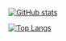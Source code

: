 [![GitHub stats](https://github-readme-stats.vercel.app/api?username=Embeded-ojisan&theme=vue-dark&show_icons=true)](https://github.com/Embeded-ojisan/github-readme-stats)

[![Top Langs](https://github-readme-stats.vercel.app/api/top-langs/?username=Embeded-ojisan&theme=vue-dark&show_icons=true&layout=compact)](https://github.com/Embeded-ojisan/github-readme-stats)
